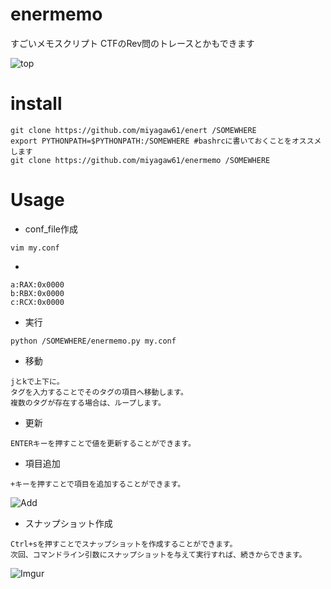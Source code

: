 enermemo
========

すごいメモスクリプト
CTFのRev問のトレースとかもできます

![top](https://i.imgur.com/7QFAylu.png)

install
=======

```
git clone https://github.com/miyagaw61/enert /SOMEWHERE
export PYTHONPATH=$PYTHONPATH:/SOMEWHERE #bashrcに書いておくことをオススメします
git clone https://github.com/miyagaw61/enermemo /SOMEWHERE
```

Usage
=====

* conf_file作成
```
vim my.conf
```

* [tag]:[name]:[default_value]
```
a:RAX:0x0000
b:RBX:0x0000
c:RCX:0x0000
```

* 実行
```
python /SOMEWHERE/enermemo.py my.conf
```

* 移動
```
jとkで上下に。
タグを入力することでそのタグの項目へ移動します。
複数のタグが存在する場合は、ループします。
```

* 更新
```
ENTERキーを押すことで値を更新することができます。
```

* 項目追加
```
+キーを押すことで項目を追加することができます。
```
![Add](https://i.imgur.com/f39g3nW.png)

* スナップショット作成
```
Ctrl+sを押すことでスナップショットを作成することができます。
次回、コマンドライン引数にスナップショットを与えて実行すれば、続きからできます。
```
![Imgur](https://i.imgur.com/CEz5kyw.png)
